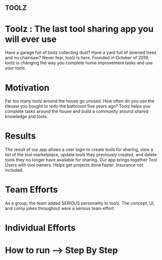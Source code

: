 ## TOOLZ

# Toolz : The last tool sharing app you will ever use

Have a garage full of toolz collecting dust? Have a yard full of downed trees and no chainsaw? Never fear, toolz is here. Founded in October of 2019, toolz is changing the way you complete home improvement tasks and 
use your tools.

# Motivation

Far too many toolz around the house go unused. How often do you use the tilesaw you bought to redo the bathroom five years ago? Toolz helps you complete tasks around the house and build a community around shared knowledge and tools.

# Results

The result of our app allows a user login to create tools for sharing, view a list of the tool marketplace, update tools they previously created, and delete tools they no longer have available for sharing. Our app brings together Tool Users with tool owners. Helps get projects done faster. Insurance not included.

# Team Efforts

As a group, the team added SERIOUS personality to toolz. The concept, UI, and corny jokes throughout were a serious team effort.

# Individual Efforts

# How to run --> Step By Step




